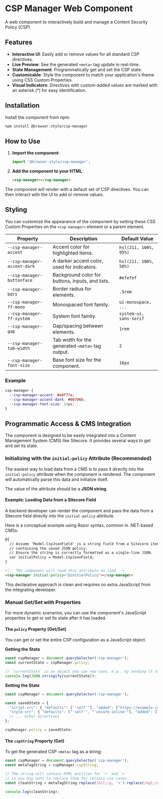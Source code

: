 # CSP Manager Web Component

A web component to interactively build and manage a Content Security Policy (CSP).

## Features

- **Interactive UI**: Easily add or remove values for all standard CSP directives.
- **Live Preview**: See the generated `<meta>` tag update in real-time.
- **State Management**: Programmatically get and set the CSP state.
- **Customizable**: Style the component to match your application's theme using CSS Custom Properties.
- **Visual Indicators**: Directives with custom-added values are marked with an asterisk (*) for easy identification.

## Installation

Install the component from npm:

```bash
npm install @browser.style/csp-manager
```

## How to Use

1.  **Import the component**:

    ```javascript
    import '@browser.style/csp-manager';
    ```

2.  **Add the component to your HTML**:

    ```html
    <csp-manager></csp-manager>
    ```

The component will render with a default set of CSP directives. You can then interact with the UI to add or remove values.

## Styling

You can customize the appearance of the component by setting these CSS Custom Properties on the `<csp-manager>` element or a parent element.

| Property                      | Description                                     | Default Value                  |
| ----------------------------- | ----------------------------------------------- | ------------------------------ |
| `--csp-manager-accent`        | Accent color for highlighted items.             | `hsl(211, 100%, 95%)`          |
| `--csp-manager-accent-dark`   | A darker accent color, used for indicators.     | `hsl(211, 100%, 50%)`          |
| `--csp-manager-buttonface`    | Background color for buttons, inputs, and lists.| `#efefef`                      |
| `--csp-manager-bdrs`          | Border radius for elements.                     | `.5rem`                        |
| `--csp-manager-ff-mono`       | Monospaced font family.                         | `ui-monospace, ...`            |
| `--csp-manager-ff-system`     | System font family.                             | `system-ui, sans-serif`        |
| `--csp-manager-gap`           | Gap/spacing between elements.                   | `1rem`                         |
| `--csp-manager-tab-width`     | Tab width for the generated `<meta>` tag output.| `2`                            |
| `--csp-manager-font-size`     | Base font size for the component.               | `16px`                         |

### Example

```css
csp-manager {
  --csp-manager-accent: #e0f7fa;
  --csp-manager-accent-dark: #00796b;
  --csp-manager-font-size: 14px;
}
```

## Programmatic Access & CMS Integration

The component is designed to be easily integrated into a Content Management System (CMS) like Sitecore. It provides several ways to get and set its state.

### Initializing with the `initial-policy` Attribute (Recommended)

The easiest way to load data from a CMS is to pass it directly into the `initial-policy` attribute when the component is rendered. The component will automatically parse this data and initialize itself.

The value of the attribute should be a **JSON string**.

#### Example: Loading Data from a Sitecore Field

A backend developer can render the component and pass the data from a Sitecore field directly into the `initial-policy` attribute.

Here is a conceptual example using Razor syntax, common in .NET-based CMSs:

```html
@{
  // Assume 'Model.CspJsonField' is a string field from a Sitecore item
  // containing the saved JSON policy.
  // Ensure the string is correctly formatted as a single-line JSON.
  var initialPolicy = Model.CspJsonField;
}

<!-- The component will read this attribute on load -->
<csp-manager initial-policy="@initialPolicy"></csp-manager>
```

This declarative approach is clean and requires no extra JavaScript from the integrating developer.

### Manual Get/Set with Properties

For more dynamic scenarios, you can use the component's JavaScript properties to get or set its state after it has loaded.

#### The `policy` Property (Get/Set)

You can get or set the entire CSP configuration as a JavaScript object.

**Getting the State**

```javascript
const cspManager = document.querySelector('csp-manager');
const currentState = cspManager.policy;

// `currentState` is an object you can now save, e.g., by sending it to your server.
console.log(JSON.stringify(currentState));
```

**Setting the State**

```javascript
const cspManager = document.querySelector('csp-manager');

const savedState = {
  "script-src": { "defaults": ["'self'"], "added": ["https://example.com"] },
  "style-src": { "defaults": ["'self'", "'unsafe-inline'"], "added": [] }
  // ... other directives
};

cspManager.policy = savedState;
```

#### The `cspString` Property (Get)

To get the generated CSP `<meta>` tag as a string:

```javascript
const cspManager = document.querySelector('csp-manager');
const metaTagString = cspManager.cspString;

// The string will contain HTML entities for `<` and `>`
// so you may want to replace them for certain use cases.
const cleanString = metaTagString.replace(/&lt;/g, '<').replace(/&gt;/g, '>');

console.log(cleanString);
```
